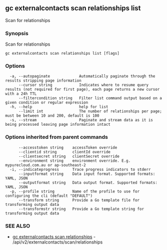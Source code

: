 ## gc externalcontacts scan relationships list

Scan for relationships

### Synopsis

Scan for relationships

```
gc externalcontacts scan relationships list [flags]
```

### Options

```
  -a, --autopaginate             Automatically paginate through the results stripping page information
      --cursor string            Indicates where to resume query results (not required for first page), each page returns a new cursor with a 24h TTL
      --filtercondition string   Filter list command output based on a given condition or regular expression
  -h, --help                     help for list
      --limit int                The number of relationships per page; must be between 10 and 200, default is 100
  -s, --stream                   Paginate and stream data as it is being processed leaving page information intact
```

### Options inherited from parent commands

```
      --accesstoken string    accessToken override
      --clientid string       clientId override
      --clientsecret string   clientSecret override
      --environment string    environment override. E.g. mypurecloud.com.au or ap-southeast-2
  -i, --indicateprogress      Trace progress indicators to stderr
      --inputformat string    Data input format. Supported formats: YAML, JSON
      --outputformat string   Data output format. Supported formats: YAML, JSON
  -p, --profile string        Name of the profile to use for configuring the cli (default "DEFAULT")
      --transform string      Provide a Go template file for transforming output data
      --transformstr string   Provide a Go template string for transforming output data
```

### SEE ALSO

* [gc externalcontacts scan relationships](gc_externalcontacts_scan_relationships.html)	 - /api/v2/externalcontacts/scan/relationships


